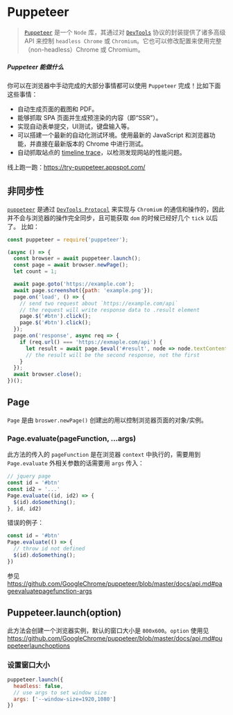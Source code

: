 # Puppeteer
> [`Puppeteer`](https://github.com/GoogleChrome/puppeteer/blob/master/docs/api.md) 是一个 `Node` 库，其通过对 [`DevTools`](https://chromedevtools.github.io/devtools-protocol/) 协议的封装提供了诸多高级 API 来控制 `headless Chrome` 或 `Chromium`。它也可以修改配置来使用完整（non-headless）Chrome 或 Chromium。
##### Puppeteer 能做什么

你可以在浏览器中手动完成的大部分事情都可以使用 `Puppeteer` 完成！比如下面这些事情：

* 自动生成页面的截图和 PDF。
* 能够抓取 SPA 页面并生成预渲染的内容（即“SSR”）。
* 实现自动表单提交，UI测试，键盘输入等。
* 可以搭建一个最新的自动化测试环境。使用最新的 JavaScript 和浏览器功能，并直接在最新版本的 Chrome 中进行测试。
* 自动抓取站点的 [timeline trace](https://developers.google.com/web/tools/chrome-devtools/evaluate-performance/reference)，以检测发现网站的性能问题。

线上跑一跑：https://try-puppeteer.appspot.com/

## 非同步性
[`puppeteer`](https://github.com/GoogleChrome/puppeteer/blob/master/docs/api.md) 是通过 [`DevTools Protocol`](https://chromedevtools.github.io/devtools-protocol/) 来实现与 `Chromium` 的通信和操作的，因此并不会与浏览器的操作完全同步，且可能获取 `dom` 的时候已经好几个 `tick` 以后了。
比如：
```js
const puppeteer = require('puppeteer');

(async () => {
  const browser = await puppeteer.launch();
  const page = await browser.newPage();
  let count = 1;

  await page.goto('https://example.com');
  await page.screenshot({path: 'example.png'});
  page.on('load', () => {
    // send two request about `https://example.com/api`
    // the request will write response data to .result element
    page.$('#btn').click();
    page.$('#btn').click();
  });
  page.on('response', async req => {
    if (req.url() === 'https://exmaple.com/api') {
      let result = await page.$eval('#result', node => node.textContent)
      // the result will be the second response, not the first
    }
  });
  await browser.close();
})();
```
## Page
`Page` 是由 `broswer.newPage()` 创建出的用以控制浏览器页面的对象/实例。
### Page.evaluate(pageFunction, ...args)
此方法的传入的 `pageFunction` 是在浏览器 `context` 中执行的，需要用到 `Page.evaluate` 外相关参数的话需要用 `args` 传入：
```js
// jquery page
const id = '#btn'
const id2 = '...'
Page.evaluate((id, id2) => {
  $(id).doSomething();
}, id, id2)
```
错误的例子：
```js
const id = '#btn'
Page.evaluate(() => {
  // throw id not defined
  $(id).doSomething();
})
```
参见 https://github.com/GoogleChrome/puppeteer/blob/master/docs/api.md#pageevaluatepagefunction-args

## Puppeteer.launch(option)
此方法会创建一个浏览器实例，默认的窗口大小是 `800x600`。`option` 使用见 https://github.com/GoogleChrome/puppeteer/blob/master/docs/api.md#puppeteerlaunchoptions
### 设置窗口大小
```js
puppeteer.launch({
  headless: false,
  // use args to set window size
  args: ['--window-size=1920,1080']
})
```